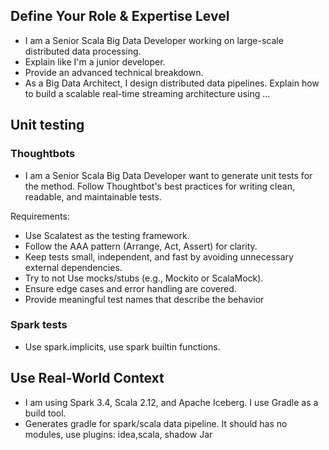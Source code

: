 ## Define Your Role & Expertise Level

- I am a Senior Scala Big Data Developer working on large-scale distributed data processing.
- Explain like I'm a junior developer.
- Provide an advanced technical breakdown.
- As a Big Data Architect, I design distributed data pipelines. Explain how to build a scalable real-time streaming architecture using ...

## Unit testing
### Thoughtbots
- I am a Senior Scala Big Data Developer want to generate unit tests for the method. 
  Follow Thoughtbot's best practices for writing clean, readable, and maintainable tests.

Requirements:

- Use Scalatest as the testing framework.
- Follow the AAA pattern (Arrange, Act, Assert) for clarity.
- Keep tests small, independent, and fast by avoiding unnecessary external dependencies.
- Try to not Use mocks/stubs (e.g., Mockito or ScalaMock).
- Ensure edge cases and error handling are covered.
- Provide meaningful test names that describe the behavior

### Spark tests
- Use spark.implicits, use spark builtin functions.

## Use Real-World Context
- I am using Spark 3.4, Scala 2.12, and Apache Iceberg. I use Gradle as a build tool.
- Generates gradle for spark/scala data pipeline. It should has no modules, use plugins: idea,scala, shadow Jar


